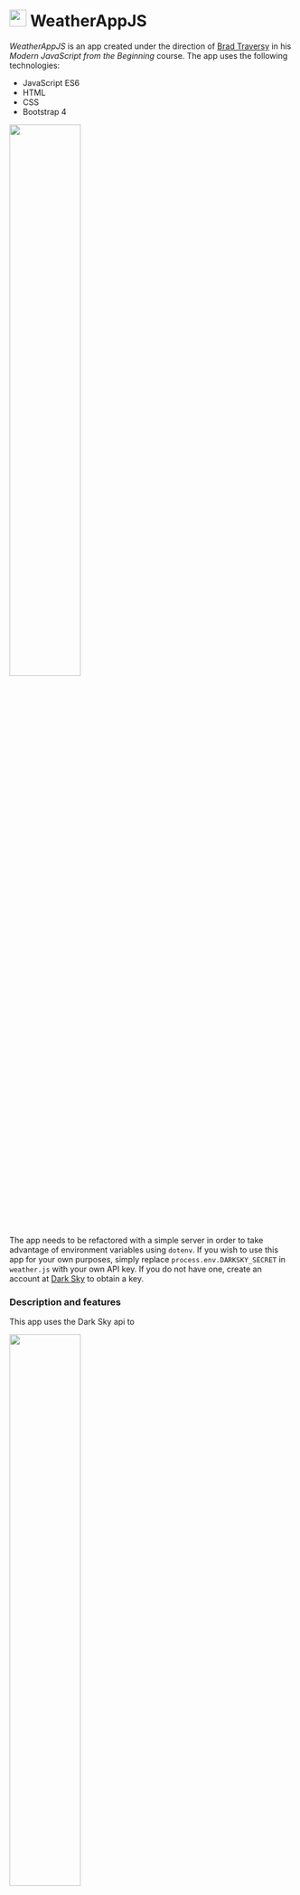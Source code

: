 # <img src="public/imgs/github_icon.ico" width="30px"> WeatherAppJS

*WeatherAppJS* is an app created under the direction of [Brad Traversy](https://www.udemy.com/modern-javascript-from-the-beginning/) in his *Modern JavaScript from the Beginning* course. The app uses the following technologies:

  * JavaScript ES6
  * HTML
  * CSS
  * Bootstrap 4

<img src="public/imgs/SearchGitHub.JPG" width="50%">


The app needs to be refactored with a simple server in order to take advantage of environment variables using `dotenv`. If you wish to use this app for your own purposes, simply replace `process.env.DARKSKY_SECRET` in `weather.js` with your own API key. If you do not have one, create an account at [Dark Sky](https://github.com/settings/applications/new) to obtain a key.

### Description and features

This app uses the Dark Sky api to 

<img src="public/imgs/SearchGitHub_results.JPG" width="50%">

Incomplete fetch values are clearly marked, rather than displaying no data, `null`, or `undefined`.

<img src="public/imgs/SearchGitHub_no_data.JPG" width="50%">

If a search fails a temporary alert appears.

<img src="public/imgs/SearchGitHub_no_user.JPG" width="50%">